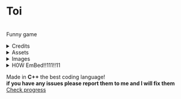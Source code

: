 # Toi        
\
Funny game
<details><summary>Credits</summary>

Game idea: [Bruce](https://github.com/bruce1234lol)   
Coding: [Me](https://github.com/names-are-not-important)  
Awsome Image Service: [Flaticon](https://www.flaticon.com/)
  
  <details><summary>Things we have Gotten from Flaticon</summary>   
      
   [Toilet](https://www.flaticon.com/free-icon/toilet_194432)  
   [Sound Icon](https://www.flaticon.com/free-icon/volume_565296)  
    [Sound Icon (Muted)](https://www.flaticon.com/free-icon/mute_565295)
   </details>
     
   
  
   </details>


<details><summary>Assets</summary>

Flusher: Me     
Stink lines: Me   
Bob: Me + [My friends face](https://github.com/bruce1234lol)    
Tolet: [flaticon](https://www.flaticon.com/free-icon/toilet_194432)   
Curser: [My friends face](https://github.com/bruce1234lol)   
Icon: [Once again my friends face](https://github.com/bruce1234lol)  
Sound Icon: [Flaticon](https://www.flaticon.com/free-icon/volume_565296)  
Sound Icon (Muted): [Again Flaticon](https://www.flaticon.com/free-icon/mute_565295)
  <details><summary>Download All Assets</summary>

[Download](https://drive.google.com/drive/folders/1v7_r-OjfmDNm_0z1HIRquhXT424lZODt?usp=share_link)    
</details>
</details>

<details><summary>Images</summary>

![code not work please write a issue request!](https://github.com/names-are-not-important/Toi/blob/main/screenshots/screen1.png?raw=true)

![code not work please write a issue request!](https://github.com/names-are-not-important/Toi/blob/main/screenshots/screen2.png?raw=true)

![code not work please write a issue request!](https://github.com/names-are-not-important/Toi/blob/main/screenshots/screen3.png?raw=true)

![code not work please write a issue request!](https://github.com/names-are-not-important/Toi/blob/main/screenshots/screen4.png?raw=true)

![code not work please write a issue request!](https://github.com/names-are-not-important/Toi/blob/main/screenshots/screen5.png?raw=true)

</details>
<details><summary>H0W EmBed!!111!!11</summary>
  Download [Imgtoc](https://github.com/DanielGibson/Snippets)
  

  </details>



Made in **C++** the best coding language!    
**if you have any issues please report them to me and I will fix them**   
[Check progress](https://github.com/users/names-are-not-important/projects/2)



